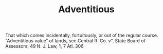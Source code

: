 ---
title: Adventitious
letter: A
permalink: "/definitions/adventitious.html"
body: That which comes incidentally, fortuitously, or out of the regular course. “Adventitious
  value” of lands, see Central R. Co. v”. State Board of Assessors, 49 N. J. Law,
  1, 7 Atl. 306
published_at: '2018-07-07'
source: Black's Law Dictionary
layout: post
---